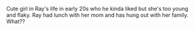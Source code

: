 Cute girl in Ray's life in early 20s who he kinda liked but she's too young and flaky.
Ray had lunch with her mom and has hung out with her family.
What??